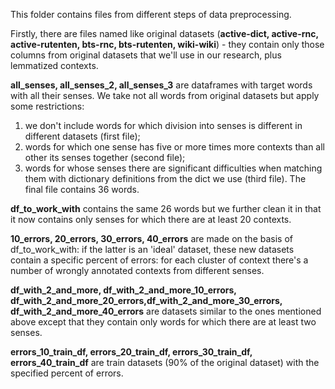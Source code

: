 This folder contains files from different steps of data preprocessing.

Firstly, there are files named like original datasets (**active-dict, active-rnc, active-rutenten, bts-rnc, bts-rutenten, wiki-wiki**) - they contain only those columns from original datasets that we'll use in our research, plus lemmatized contexts.

**all_senses, all_senses_2, all_senses_3** are dataframes with target words with all their senses. We take not all words from original datasets but apply some restrictions: 
1) we don't include words for which division into senses is different in different datasets (first file);
2) words for which one sense has five or more times more contexts than all other its senses together (second file);
3) words for whose senses there are significant difficulties when matching them with dictionary definitions from the dict we use (third file). 
The final file contains 36 words.

**df_to_work_with** contains the same 26 words but we further clean it in that it now contains only senses for which there are at least 20 contexts.

**10_errors, 20_errors, 30_errors, 40_errors** are made on the basis of df_to_work_with: if the latter is an 'ideal' dataset, these new datasets contain a specific percent of errors: for each cluster of context there's a number of wrongly annotated contexts from different senses.

**df_with_2_and_more, df_with_2_and_more_10_errors, df_with_2_and_more_20_errors,df_with_2_and_more_30_errors, df_with_2_and_more_40_errors** are datasets similar to the ones mentioned above except that they contain only words for which there are at least two senses.

**errors_10_train_df, errors_20_train_df, errors_30_train_df, errors_40_train_df** are train datasets (90% of the original dataset) with the specified percent of errors.
